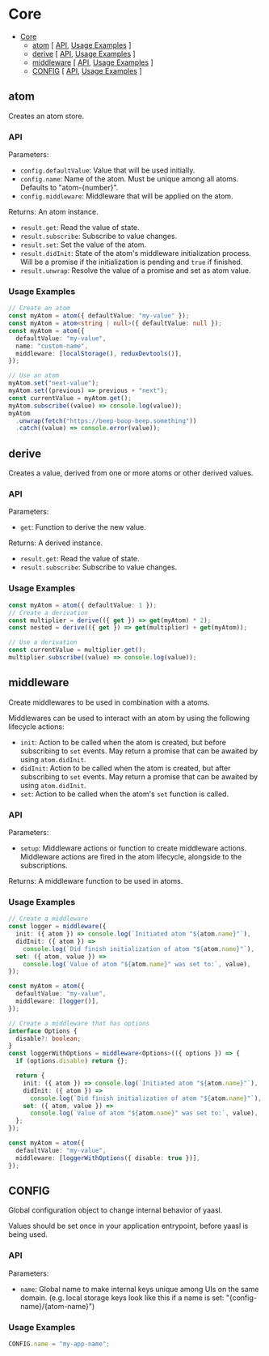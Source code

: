 # Core

<!-- >> TOC >> -->

- [Core](#core)
  - [atom](#atom) [ [API](#api), [Usage Examples](#usage-examples) ]
  - [derive](#derive) [ [API](#api-1), [Usage Examples](#usage-examples-1) ]
  - [middleware](#middleware) [ [API](#api-2), [Usage Examples](#usage-examples-2) ]
  - [CONFIG](#config) [ [API](#api-3), [Usage Examples](#usage-examples-3) ]
  <!-- << TOC << -->

## atom

Creates an atom store.

### API

Parameters:

- `config.defaultValue`: Value that will be used initially.
- `config.name`: Name of the atom. Must be unique among all atoms. Defaults to "atom-{number}".
- `config.middleware`: Middleware that will be applied on the atom.

Returns: An atom instance.

- `result.get`: Read the value of state.
- `result.subscribe`: Subscribe to value changes.
- `result.set`: Set the value of the atom.
- `result.didInit`: State of the atom's middleware initialization process.
  Will be a promise if the initialization is pending and `true` if finished.
- `result.unwrap`: Resolve the value of a promise and set as atom value.

### Usage Examples

```ts
// Create an atom
const myAtom = atom({ defaultValue: "my-value" });
const myAtom = atom<string | null>({ defaultValue: null });
const myAtom = atom({
  defaultValue: "my-value",
  name: "custom-name",
  middleware: [localStorage(), reduxDevtools()],
});

// Use an atom
myAtom.set("next-value");
myAtom.set((previous) => previous + "next");
const currentValue = myAtom.get();
myAtom.subscribe((value) => console.log(value));
myAtom
  .unwrap(fetch("https://beep-boop-beep.something"))
  .catch((value) => console.error(value));
```

## derive

Creates a value, derived from one or more atoms or other derived values.

### API

Parameters:

- `get`: Function to derive the new value.

Returns: A derived instance.

- `result.get`: Read the value of state.
- `result.subscribe`: Subscribe to value changes.

### Usage Examples

```ts
const myAtom = atom({ defaultValue: 1 });
// Create a derivation
const multiplier = derive(({ get }) => get(myAtom) * 2);
const nested = derive(({ get }) => get(multiplier) + get(myAtom));

// Use a derivation
const currentValue = multiplier.get();
multiplier.subscribe((value) => console.log(value));
```

## middleware

Create middlewares to be used in combination with a atoms.

Middlewares can be used to interact with an atom by using the following lifecycle actions:

- `init`: Action to be called when the atom is created, but before subscribing to `set` events.
  May return a promise that can be awaited by using `atom.didInit`.
- `didInit`: Action to be called when the atom is created, but after subscribing to `set` events.
  May return a promise that can be awaited by using `atom.didInit`.
- `set`: Action to be called when the atom's `set` function is called.

### API

Parameters:

- `setup`: Middleware actions or function to create middleware actions. Middleware actions are fired in the atom lifecycle, alongside to the subscriptions.

Returns: A middleware function to be used in atoms.

### Usage Examples

```ts
// Create a middleware
const logger = middleware({
  init: ({ atom }) => console.log(`Initiated atom "${atom.name}"`),
  didInit: ({ atom }) =>
    console.log(`Did finish initialization of atom "${atom.name}"`),
  set: ({ atom, value }) =>
    console.log(`Value of atom "${atom.name}" was set to:`, value),
});

const myAtom = atom({
  defaultValue: "my-value",
  middleware: [logger()],
});

// Create a middleware that has options
interface Options {
  disable?: boolean;
}
const loggerWithOptions = middleware<Options>(({ options }) => {
  if (options.disable) return {};

  return {
    init: ({ atom }) => console.log(`Initiated atom "${atom.name}"`),
    didInit: ({ atom }) =>
      console.log(`Did finish initialization of atom "${atom.name}"`),
    set: ({ atom, value }) =>
      console.log(`Value of atom "${atom.name}" was set to:`, value),
  };
});

const myAtom = atom({
  defaultValue: "my-value",
  middleware: [loggerWithOptions({ disable: true })],
});
```

## CONFIG

Global configuration object to change internal behavior of yaasl.

Values should be set once in your application entrypoint, before yaasl is being used.

### API

Parameters:

- `name`: Global name to make internal keys unique among UIs on the same domain.
  (e.g. local storage keys look like this if a name is set: "{config-name}/{atom-name}")

### Usage Examples

```ts
CONFIG.name = "my-app-name";
```
